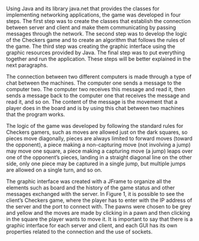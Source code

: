 Using Java and its library java.net that provides the classes for implementing networking applications, the game was developed in four steps. The first step was to create the classes that establish the connection between server and client and make them communicating by passing messages through the network. The second step was to develop the logic of the Checkers game and to create an algorithm that follows the rules of the game. The third step was creating the graphic interface using the graphic resources provided by Java. The final step was to put everything together and run the application. These steps will be better explained in the next paragraphs.

The connection between two different computers is made through a type of chat between the machines. The computer one sends a message to the computer two. The computer two receives this message and read it, then sends a message back to the computer one that receives the message and read it, and so on. The content of the message is the movement that a player does in the board and is by using this chat between two machines that the program works. 

The logic of the game was developed by following the standard rules for Checkers gamers, such as moves are allowed just on the dark squares, so pieces move diagonally, pieces are always limited to forward moves (toward the opponent), a piece making a non-capturing move (not involving a jump) may move one square, a piece making a capturing move (a jump) leaps over one of the opponent’s pieces, landing in a straight diagonal line on the other side, only one piece may be captured in a single jump, but multiple jumps are allowed on a single turn, and so on.

The graphic interface was created with a JFrame to organize all the elements such as board and the history of the game status and other messages exchanged with the server. In Figure 1, it is possible to see the client’s Checkers game, where the player has to enter with the IP address of the server and the port to connect with. The pawns were chosen to be grey and yellow and the moves are made by clicking in a pawn and then clicking in the square the player wants to move it. It is important to say that there is a graphic interface for each server and client, and each GUI has its own properties related to the connection and the use of sockets.



